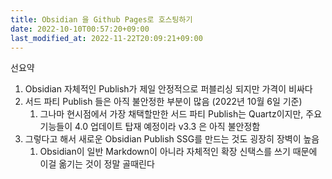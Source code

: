 ```yaml
---
title: Obsidian 을 Github Pages로 호스팅하기
date: 2022-10-10T00:57:20+09:00
last_modified_at: 2022-11-22T20:09:21+09:00
---
```


선요약

1. Obsidian 자체적인 Publish가 제일 안정적으로 퍼블리싱 되지만 가격이 비싸다
2. 서드 파티 Publish 들은 아직 불안정한 부분이 많음 (2022년 10월 6일 기준)
	1. 그나마 현시점에서 가장 채택할만한 서드 파티 Publish는 Quartz이지만, 주요 기능들이 4.0 업데이트 탑재 예정이라 v3.3 은 아직 불안정함
3. 그렇다고 해서 새로운 Obsidian Publish SSG를 만드는 것도 굉장히 장벽이 높음
	1. Obsidian이 일반 Markdown이 아니라 자체적인 확장 신택스를 쓰기 때문에 이걸 옮기는 것이 정말 골때린다

